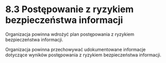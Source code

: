 # 8.3 Postępowanie z ryzykiem bezpieczeństwa informacji

Organizacja powinna wdrożyć plan postępowania z ryzykiem bezpieczeństwa informacji.

Organizacja powinna przechowywać udokumentowane informacje dotyczące wyników postępowania z ryzykiem bezpieczeństwa informacji.

